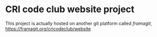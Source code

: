 # CRI code club website project

This project is actually hosted on another git platform called *framagit*, <https://framagit.org/cricodeclub/website>
